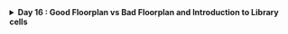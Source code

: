 
<details>
  <Summary><strong> Day 16 : Good Floorplan vs Bad Floorplan and Introduction to Library cells</strong></summary>

# Contents
- [Chip Floor planning considerations](#chip-floor-planning-considerations)
  - [Utilization factor and aspect ratio](#utilization-factor-and-aspect-ratio)
  - [Pre-placed cells](#cencept-of-pre--placed-cells)
  - [De-coupling Capacitors](#de--coupling-capacitors)
  - [Power planning](#power-planning)
  - [Pin-placement and logical cell placement blockage](#pin--placement-and-logical-cell-placement-blockage)
- [Floorplanning using OpenLANE for picorv32a](#floorplan-using-openlane-for-picorv32a)


<details>
  <Summary><strong> Chip Floor planning considerations</strong></summary>
  
<a id="chip-floor-planning-considerations"></a>
# Chip Floor planning considerations

<a id="utilization-factor-and-aspect-ratio"></a>
## Utilization factor and aspect ratio
**Define width and height of core and die:**
- Let us consider a minimal design consisting of two flip-flops (FF) feeding two standard-cell gates (A1, O1). The netlist defines connectivity but says nothing about physical dimensions.
![Alt Text](images/1_eg_netlist.png)

- Enclose each logical element in a rectangular “footprint.” For rough estimation, we assume every cell (FF or gate) is a 1 unit × 1 unit square.
![Alt Text](images/2_phy_dimensions.png)

By convention:
- Standard cell = 1 unit × 1 unit → 1 unit²
- Flip-flop = 1 unit × 1 unit → 1 unit²
![Alt Text](images/3_std_cell_area.png)

- Tile the four 1 unit² blocks into a 2×2 array.
  - Core width = 2 units
  - Core height = 2 units
  - Core area = 4 unit²
![Alt Text](images/4_rough_min_area_cal_of_netlist.png)

The above figure shows the rough calculation of minimum area that is occupied bu the netlist.

- **Core:** the region containing all standard cells (our 2×2 tile).
- **Die:** the die includes the core plus I/O pads, power rings, and metal guard-bands.
- **Wafer:** multiple dice are fabricated together on a circular wafer.
![Alt Text](images/5_core_die_in_chip.png)

![Alt Text](images/6_uti_formula.png)

- In this example, the four blocks completely occupy the core area (4 unit² occupied / 4 unit² total = 1.0 → 100 %).
![Alt Text](images/7_uti_cal.png)

**Note:** Real designs typically target 60–80 % utilization to leave room for routing nets, filler cells, and power straps etc.

- **Aspect ratio** wiil decide the size and shape of the chip. It is the ratio of vertical routing resources to the horizontal routing resources. If its value is 1 then the chip is in square shape and if it is greater than 1 then the chip is in rectangular shape.

$$  
\text{Aspect Ratio}
\=\
\frac{\text{Height of the core area}}
     {\text{Width of the core area}}
$$

- **Core Utilization** defines the area occupied by macros, standard cells and other cells. If Core utilisation is 70% - 70% of core area is used for placing the standard cells, macros and other cells while remaining 30% can be used for routing. In other words it is the area occupied by the netlist.

$$  
\text{Utilization Factor}
\=\
\frac{\text{Area Occupied by Netlist}}
     {\text{Total Core Area}}
$$

![Alt Text](images/8_uti25_aspectration1.png)

<a id="cencept-of-pre--placed-cells"></a>
## Pre-placed cells
- Before running automated placement & routing (APR), we often “pre-place” large or critical blocks (IPs) at fixed locations.
- **Pre-placed cells** are large timing-critical blocks (like memories, clock-gating cells, or custom macros) that are fixed at specific locations in design floorplan before running automated placement and routing. By “black-boxing” each block - exposing only its I/O pins and hiding its internal gates they are ensured that APR treats it as a fixed macro, giving us predictable timing, power-grid alignment, and routing channels around those anchored blocks.

![Alt Text](images/preplaced_cells_1.png)
![Alt Text](images/preplaced_cells_2.png)
![Alt Text](images/preplaced_cells_3.png)
![Alt Text](images/preplaced_cells_4.png)

- Functionality of pre-placed cells is implemented only once and APR tools do not alter their locations.
- The location of pre-placed cells are defined depending upon the design scenario or background.

![Alt Text](images/preplaced_cells_5.png)

<a id="de--coupling-capacitors"></a>
## De-coupling Capacitors

- Decouples the circuit from the V<sub>DD</sub> rail.
- Reduce Zpdn for the required frequencies of operation
- Serve as a charge reservoir for the switching current demands that the VDD rail cannot satisfy.
- Surround pre-placed cells with Decaps to compensate for the switching current demands (di/dt)

![Alt Text](images/decap_1.png)

<a id="power-planning"></a>
## Power planning

 - SSN
   - L*di/dt
     * Discharging : Ground bounce
     * Charging    : Voltage Droop
   - **Solution:** Reduce the Vdd/ Vss parasitics ->
     * Power grid
     * Multiple VDD, VSS pins/ balls 

![Alt Text](images/powerplan_3.png)

![Alt Text](images/powerplan_4.png)

![Alt Text](images/powerplan_5.png)


<a id="pin--placement-and-logical-cell-placement-blockage"></a>
## Pin-placement and logical cell placement blockage

![Alt Text](images/pin_plc_1.png)
![Alt Text](images/pin_plc_2.png)
![Alt Text](images/pin_plc_3.png)
![Alt Text](images/pin_plc_4.png)
![Alt Text](images/pin_plc_5.png)

<a id="die-area-in-microns"></a>
**Calculate the die area in microns from the values in floorplan def**

![Alt Text](images/7_spm_def.png)

- Die Area from spm.def 
    unit to micron scale: 1000 units = 1 micron
    Die area: (0 0) to (101850 112570)

- Calculated dimensions:
    Die width = 101850/1000 = 101.85 μm
    Die height = 112570/1000 = 112.57 μm
    Die Area = 101.85 μm × 112.57 μm = 11465.2545 µm²

<a id="view-test-design-outputs"></a>
**Viewing Test Design Outputs**
- Open the spm.gds using KLayout

```bash
klayout /home/sdudigani/openlane_build_script/work/tools/openlane_working_dir/OpenLane/designs/spm/runs/RUN_2025.07.12_21.05.18/results/final/gds/spm.gds
```
![Alt Text](images/klayout_1.png)

</details>

<a id="floorplan-using-openlane-for-picorv32a"></a>
# Floorplanning using OpenLANE for `picorv32a`

floorplan.tcl
config.tcl

- Run floorplan using OpenLANE and view the def in magic
```bash
run_floorplan
```

![Alt Text](images/run_fp_details.png)

![Alt Text](images/8_run_floorplan_error.png)

![Alt Text](images/fp_common_pdn_error.png)

![Alt Text](images/fp_done_picorv32a.png)

![Alt Text](images/fp_done_picorv32a_tkmain_select_cell_what.png)


